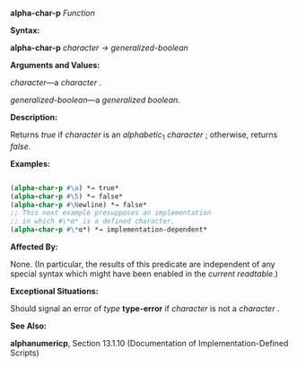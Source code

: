 **alpha-char-p** *Function* 



**Syntax:** 



**alpha-char-p** *character → generalized-boolean* 



**Arguments and Values:** 



*character*—a *character* . 



*generalized-boolean*—a *generalized boolean*. 



**Description:** 



Returns *true* if *character* is an *alphabetic*<sub>1</sub> *character* ; otherwise, returns *false*. 



**Examples:**
```lisp

(alpha-char-p #\a) *→ true* 
(alpha-char-p #\5) *→ false* 
(alpha-char-p #\Newline) *→ false* 
;; This next example presupposes an implementation 
;; in which #\*α* is a defined character. 
(alpha-char-p #\*α*) *→ implementation-dependent* 

```
**Affected By:** 



None. (In particular, the results of this predicate are independent of any special syntax which might have been enabled in the *current readtable*.) 



**Exceptional Situations:** 



Should signal an error of *type* **type-error** if *character* is not a *character* . 



**See Also:** 



**alphanumericp**, Section 13.1.10 (Documentation of Implementation-Defined Scripts) 



 



 



